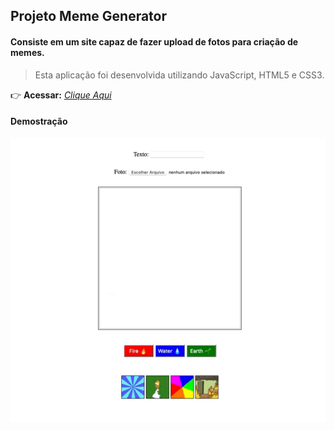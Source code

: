## Projeto Meme Generator

#### Consiste em um site capaz de fazer upload de fotos para criação de memes.
> Esta aplicação foi desenvolvida utilizando JavaScript, HTML5 e CSS3.

:point_right: **Acessar:** _[Clique Aqui](https://guilherme-ac-fernandes.github.io/meme-generator/)_

#### Demostração
<p align="center">
  <img src="https://github.com/guilherme-ac-fernandes/meme-generator/blob/main/meme-generator.gif" alt="Meme Generator Gif - Demostração"/>
</p>

